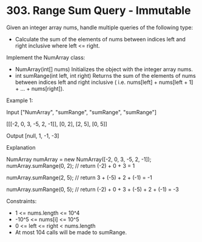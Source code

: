 # 303. Range Sum Query - Immutable

Given an integer array nums, handle multiple queries of the following type:

- Calculate the sum of the elements of nums between indices left and right inclusive where left <= right.

Implement the NumArray class:

- NumArray(int[] nums) Initializes the object with the integer array nums.
- int sumRange(int left, int right) Returns the sum of the elements of nums between indices left and right inclusive (
  i.e. nums[left] + nums[left + 1] + ... + nums[right]).

Example 1:

Input
["NumArray", "sumRange", "sumRange", "sumRange"]

[[[-2, 0, 3, -5, 2, -1]], [0, 2], [2, 5], [0, 5]]

Output
[null, 1, -1, -3]

Explanation

NumArray numArray = new NumArray([-2, 0, 3, -5, 2, -1]);
numArray.sumRange(0, 2); // return (-2) + 0 + 3 = 1

numArray.sumRange(2, 5); // return 3 + (-5) + 2 + (-1) = -1

numArray.sumRange(0, 5); // return (-2) + 0 + 3 + (-5) + 2 + (-1) = -3

Constraints:

- 1 <= nums.length <= 10^4
- -10^5 <= nums[i] <= 10^5
- 0 <= left <= right < nums.length
- At most 104 calls will be made to sumRange.

